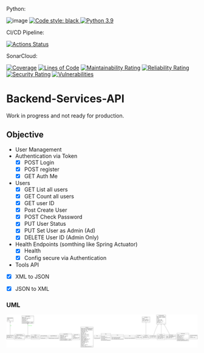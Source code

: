 Python:

![image](https://img.shields.io/badge/calver-YYYY.MM.DD-22bfda.svg "CalVer")
<a href="https://github.com/psf/black"><img alt="Code style: black" src="https://img.shields.io/badge/code%20style-black-000000.svg">
[![Python 3.9](https://img.shields.io/badge/python-3.9-blue.svg)](https://www.python.org/downloads/release/python-390/)

CI/CD Pipeline:

[![Actions Status](https://github.com/devsetgo/test-api/workflows/Run%20Tests/badge.svg)](https://github.com/devsetgo/test-api/actions)
<!-- [![Actions Status](https://github.com/devsetgo/test-api/workflows/Docker%20RC/badge.svg)](https://github.com/devsetgo/test-api/actions) -->
<!-- [![Actions Status](https://github.com/devsetgo/test-api/workflows/Docker%20Latest/badge.svg)](https://github.com/devsetgo/test-api/actions) -->

SonarCloud:

[![Coverage](https://sonarcloud.io/api/project_badges/measure?project=devsetgo_backend-services-api&metric=coverage)](https://sonarcloud.io/dashboard?id=devsetgo_backend-services-api)
[![Lines of Code](https://sonarcloud.io/api/project_badges/measure?project=devsetgo_backend-services-api&metric=ncloc)](https://sonarcloud.io/dashboard?id=devsetgo_backend-services-api)
[![Maintainability Rating](https://sonarcloud.io/api/project_badges/measure?project=devsetgo_backend-services-api&metric=sqale_rating)](https://sonarcloud.io/dashboard?id=devsetgo_backend-services-api)
[![Reliability Rating](https://sonarcloud.io/api/project_badges/measure?project=devsetgo_backend-services-api&metric=reliability_rating)](https://sonarcloud.io/dashboard?id=devsetgo_backend-services-api)
[![Security Rating](https://sonarcloud.io/api/project_badges/measure?project=devsetgo_backend-services-api&metric=security_rating)](https://sonarcloud.io/dashboard?id=devsetgo_backend-services-api)
[![Vulnerabilities](https://sonarcloud.io/api/project_badges/measure?project=devsetgo_backend-services-api&metric=vulnerabilities)](https://sonarcloud.io/dashboard?id=devsetgo_backend-services-api)



# Backend-Services-API

Work in progress and not ready for production.

## Objective
- User Management
- Authentication via Token
    - [x] POST Login
    - [x] POST register
    - [x] GET Auth Me
- Users
    - [x] GET List all users
    - [x] GET Count all users
    - [x] GET user ID
    - [x] Post Create User
    - [x] POST Check Password
    - [x] PUT User Status
    - [x] PUT Set User as Admin (Ad)
    - [x] DELETE User ID (Admin Only)
- Health Endpoints (somthing like Spring Actuator)
    - [x] Health
    - [x] Config secure via Authentication
- Tools API
 - [x] XML to JSON
 - [x] JSON to XML


### UML
![UML](images/classes.png "UML of App")